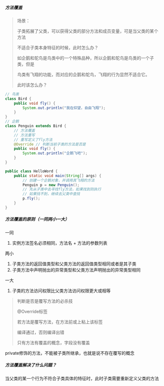 ##### 方法覆盖 

> 场景：
>
> 子类拓展了父类，可以获得父类的部分方法和成员变量，可是当父类的某个方法
>
> 不适合子类本身特征的时候，此时怎么办？
>
> 如企鹅和鸵鸟是鸟类中的一个特殊品种，所以企鹅和鸵鸟是鸟类的一个子类，但是
>
> 鸟类有飞翔的功能，而对应的企鹅和鸵鸟，飞翔的行为显然不适合它。
>
> 此时该怎么办？



```java
// 鸟类
class Bird {
    public void fly() {
        System.out.println("我在仰望，自由飞翔");
    }
}
// 企鹅
class Penguin extends Bird {
    // 方法覆盖
    // 方法重写
    // 重写定义了fly方法
    @Override // 判断当前子类的方法是否是
    public void fly() {
        System.out.println("企鹅飞吧");
    }
}

public class HelloWord {
    public static void main(String[] args) {
        // 创建一个企鹅对象，并调用其飞翔的方法
        Penguin p = new Penguin();
        // 先从子类中去寻找fly方法，如果找到则执行
        // 如果找不到，继续去父类中查找
        p.fly();
    }
}
```

##### 方法覆盖的原则（一同两小一大）

一同

1. 实例方法签名必须相同，方法名 + 方法的参数列表

两小

1. 子类方法的返回值类型和父类方法的返回值类型相同或者是其子类
2. 子类方法中声明抛出的异常类型和父类方法声明抛出的异常类型相同

一大

1. 子类的方法访问权限比父类方法访问权限更大或相等

> 判断是否是覆写方法的必杀技
>
> @Override标签
>
> 若方法是覆写方法，在方法前或上粘上该标签
>
> 编译通过，否则编译出错
>
> 只有方法有覆盖的概念，字段没有覆盖

private修饰的方法，不能被子类所继承，也就是说不存在覆写的概念

##### 方法覆盖解决了什么问题？

当父类的某一个行为不符合子类具体的特征时，此时子类需要重新定义父类的方法